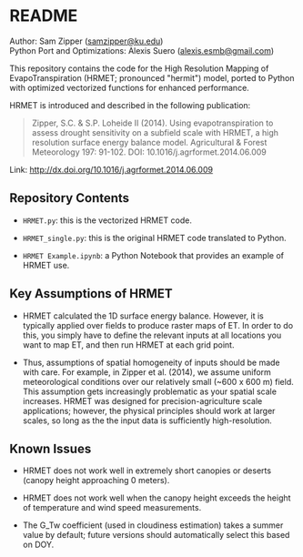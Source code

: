 # README
Author:  Sam Zipper (samzipper@ku.edu)\
Python Port and Optimizations: Alexis Suero (alexis.esmb@gmail.com)

This repository contains the code for the High Resolution Mapping of 
EvapoTranspiration (HRMET; pronounced "hermit") model, ported to Python 
with optimized vectorized functions for enhanced performance.

HRMET is introduced and described in the following publication:

> Zipper, S.C. & S.P. Loheide II (2014). Using evapotranspiration to
assess drought sensitivity on a subfield scale with HRMET, a high
resolution surface energy balance model. Agricultural & Forest
Meteorology 197: 91-102. DOI: 10.1016/j.agrformet.2014.06.009

Link: http://dx.doi.org/10.1016/j.agrformet.2014.06.009

## Repository Contents ##
- `HRMET.py`: this is the vectorized HRMET code.

- `HRMET_single.py`: this is the original HRMET code translated to Python.

- `HRMET Example.ipynb`: a Python Notebook that provides an example of
HRMET use.

## Key Assumptions of HRMET ##
- HRMET calculated the 1D surface energy balance. However, it is typically
applied over fields to produce raster maps of ET. In order to do this, 
you simply have to define the relevant inputs at all locations you want
to map ET, and then run HRMET at each grid point. 
 
- Thus, assumptions of spatial homogeneity of inputs should be made with 
care. For example, in Zipper et al. (2014), we assume uniform meteorological 
conditions over our relatively small (~600 x 600 m) field. This assumption 
gets increasingly problematic as your spatial scale increases. HRMET was 
designed for precision-agriculture scale applications; however, the physical 
principles should work at larger scales, so long as the the input data is 
sufficiently high-resolution.

## Known Issues ##
- HRMET does not work well in extremely short canopies or deserts (canopy 
height approaching 0 meters).

- HRMET does not work well when the canopy height exceeds the height of 
temperature and wind speed measurements.

- The G_Tw coefficient (used in cloudiness estimation) takes a summer value 
by default; future versions should automatically select this 
based on DOY.